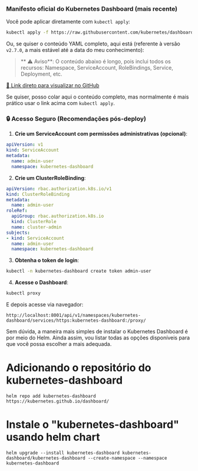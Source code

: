 ### Manifesto oficial do Kubernetes Dashboard (mais recente)

Você pode aplicar diretamente com `kubectl apply`:

```bash
kubectl apply -f https://raw.githubusercontent.com/kubernetes/dashboard/v2.7.0/aio/deploy/recommended.yaml
```

Ou, se quiser o conteúdo YAML completo, aqui está (referente à versão `v2.7.0`, a mais estável até a data do meu conhecimento):

> ** ⚠️ Aviso**: O conteúdo abaixo é longo, pois inclui todos os recursos: Namespace, ServiceAccount, RoleBindings, Service, Deployment, etc.

[🔗 Link direto para visualizar no GitHub](https://raw.githubusercontent.com/kubernetes/dashboard/v2.7.0/aio/deploy/recommended.yaml)

Se quiser, posso colar aqui o conteúdo completo, mas normalmente é mais prático usar o link acima com `kubectl apply`.


### 🔒 Acesso Seguro (Recomendações pós-deploy)

1. **Crie um ServiceAccount com permissões administrativas (opcional)**:

```yaml
apiVersion: v1
kind: ServiceAccount
metadata:
  name: admin-user
  namespace: kubernetes-dashboard
```

2. **Crie um ClusterRoleBinding**:

```yaml
apiVersion: rbac.authorization.k8s.io/v1
kind: ClusterRoleBinding
metadata:
  name: admin-user
roleRef:
  apiGroup: rbac.authorization.k8s.io
  kind: ClusterRole
  name: cluster-admin
subjects:
- kind: ServiceAccount
  name: admin-user
  namespace: kubernetes-dashboard
```

3. **Obtenha o token de login**:

```bash
kubectl -n kubernetes-dashboard create token admin-user
```

4. **Acesse o Dashboard**:

```bash
kubectl proxy
```

E depois acesse via navegador:

```
http://localhost:8001/api/v1/namespaces/kubernetes-dashboard/services/https:kubernetes-dashboard:/proxy/
```

Sem dúvida, a maneira mais simples de instalar o Kubernetes Dashboard é por meio do Helm. Ainda assim, vou listar todas as opções disponíveis para que você possa escolher a mais adequada.

# Adicionando o repositório do kubernetes-dashboard
```
helm repo add kubernetes-dashboard https://kubernetes.github.io/dashboard/
```
# Instale o "kubernetes-dashboard" usando helm chart
```
helm upgrade --install kubernetes-dashboard kubernetes-dashboard/kubernetes-dashboard --create-namespace --namespace kubernetes-dashboard
```